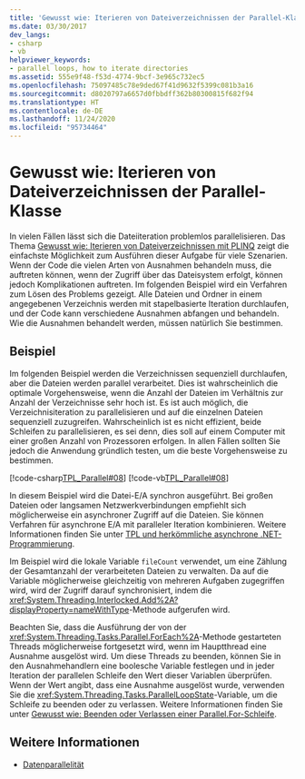 ```yaml
---
title: 'Gewusst wie: Iterieren von Dateiverzeichnissen der Parallel-Klasse'
ms.date: 03/30/2017
dev_langs:
- csharp
- vb
helpviewer_keywords:
- parallel loops, how to iterate directories
ms.assetid: 555e9f48-f53d-4774-9bcf-3e965c732ec5
ms.openlocfilehash: 75097485c78e9ded67f41d9632f5399c081b3a16
ms.sourcegitcommit: d8020797a6657d0fbbdff362b80300815f682f94
ms.translationtype: HT
ms.contentlocale: de-DE
ms.lasthandoff: 11/24/2020
ms.locfileid: "95734464"
---
```

# <a name="how-to-iterate-file-directories-with-the-parallel-class"></a>Gewusst wie: Iterieren von Dateiverzeichnissen der Parallel-Klasse

In vielen Fällen lässt sich die Dateiiteration problemlos parallelisieren. Das Thema [Gewusst wie: Iterieren von Dateiverzeichnissen mit PLINQ](how-to-iterate-file-directories-with-plinq.md) zeigt die einfachste Möglichkeit zum Ausführen dieser Aufgabe für viele Szenarien. Wenn der Code die vielen Arten von Ausnahmen behandeln muss, die auftreten können, wenn der Zugriff über das Dateisystem erfolgt, können jedoch Komplikationen auftreten. Im folgenden Beispiel wird ein Verfahren zum Lösen des Problems gezeigt. Alle Dateien und Ordner in einem angegebenen Verzeichnis werden mit stapelbasierte Iteration durchlaufen, und der Code kann verschiedene Ausnahmen abfangen und behandeln. Wie die Ausnahmen behandelt werden, müssen natürlich Sie bestimmen.  
  
## <a name="example"></a>Beispiel  

 Im folgenden Beispiel werden die Verzeichnissen sequenziell durchlaufen, aber die Dateien werden parallel verarbeitet. Dies ist wahrscheinlich die optimale Vorgehensweise, wenn die Anzahl der Dateien im Verhältnis zur Anzahl der Verzeichnisse sehr hoch ist. Es ist auch möglich, die Verzeichnisiteration zu parallelisieren und auf die einzelnen Dateien sequenziell zuzugreifen. Wahrscheinlich ist es nicht effizient, beide Schleifen zu parallelisieren, es sei denn, dies soll auf einem Computer mit einer großen Anzahl von Prozessoren erfolgen. In allen Fällen sollten Sie jedoch die Anwendung gründlich testen, um die beste Vorgehensweise zu bestimmen.  
  
 [!code-csharp[TPL_Parallel#08](../../../samples/snippets/csharp/VS_Snippets_Misc/tpl_parallel/cs/parallel_file.cs#08)]
 [!code-vb[TPL_Parallel#08](../../../samples/snippets/visualbasic/VS_Snippets_Misc/tpl_parallel/vb/fileiteration08.vb#08)]  
  
 In diesem Beispiel wird die Datei-E/A synchron ausgeführt. Bei großen Dateien oder langsamen Netzwerkverbindungen empfiehlt sich möglicherweise ein asynchroner Zugriff auf die Dateien. Sie können Verfahren für asynchrone E/A mit paralleler Iteration kombinieren. Weitere Informationen finden Sie unter [TPL und herkömmliche asynchrone .NET-Programmierung](tpl-and-traditional-async-programming.md).  
  
 Im Beispiel wird die lokale Variable `fileCount` verwendet, um eine Zählung der Gesamtanzahl der verarbeiteten Dateien zu verwalten. Da auf die Variable möglicherweise gleichzeitig von mehreren Aufgaben zugegriffen wird, wird der Zugriff darauf synchronisiert, indem die <xref:System.Threading.Interlocked.Add%2A?displayProperty=nameWithType>-Methode aufgerufen wird.  
  
 Beachten Sie, dass die Ausführung der von der <xref:System.Threading.Tasks.Parallel.ForEach%2A>-Methode gestarteten Threads möglicherweise fortgesetzt wird, wenn im Hauptthread eine Ausnahme ausgelöst wird. Um diese Threads zu beenden, können Sie in den Ausnahmehandlern eine boolesche Variable festlegen und in jeder Iteration der parallelen Schleife den Wert dieser Variablen überprüfen. Wenn der Wert angibt, dass eine Ausnahme ausgelöst wurde, verwenden Sie die <xref:System.Threading.Tasks.ParallelLoopState>-Variable, um die Schleife zu beenden oder zu verlassen. Weitere Informationen finden Sie unter [Gewusst wie: Beenden oder Verlassen einer Parallel.For-Schleife](/previous-versions/dotnet/netframework-4.0/dd460721(v=vs.100)).  
  
## <a name="see-also"></a>Weitere Informationen

- [Datenparallelität](data-parallelism-task-parallel-library.md)
